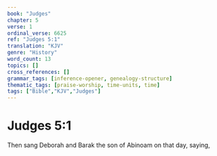 ```yaml
---
book: "Judges"
chapter: 5
verse: 1
ordinal_verse: 6625
ref: "Judges 5:1"
translation: "KJV"
genre: "History"
word_count: 13
topics: []
cross_references: []
grammar_tags: [inference-opener, genealogy-structure]
thematic_tags: [praise-worship, time-units, time]
tags: ["Bible","KJV","Judges"]
---
```


# Judges 5:1

Then sang Deborah and Barak the son of Abinoam on that day, saying,
